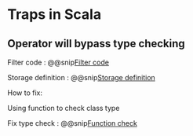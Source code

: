 # Traps in Scala

## Operator will bypass type checking

Filter code
: @@snip[Filter code](code/filter1.scala)

Storage definition
: @@snip[Storage definition](code/storage.scala)

How to fix:

Using function to check class type

Fix type check
: @@snip[Function check](code/filterFix.scala)
